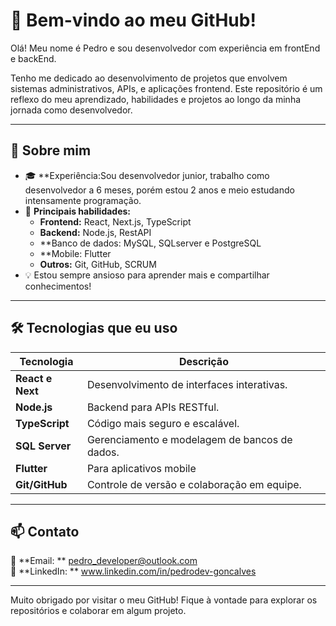 # 👋 Bem-vindo ao meu GitHub!

Olá! Meu nome é Pedro e sou desenvolvedor com experiência em frontEnd e backEnd. 

Tenho me dedicado ao desenvolvimento de projetos que envolvem  sistemas administrativos, APIs, e aplicações frontend. Este repositório é um reflexo do meu aprendizado, habilidades e projetos ao longo da minha jornada como desenvolvedor.

---

## 🚀 Sobre mim

- 🎓 **Experiência:Sou desenvolvedor junior, trabalho como desenvolvedor a 6 meses, porém estou 2 anos e meio estudando intensamente programação.
- 🔧 **Principais habilidades:** 
  - **Frontend:** React, Next.js, TypeScript
  - **Backend:** Node.js, RestAPI
  - **Banco de dados: MySQL, SQLserver e PostgreSQL
  - **Mobile: Flutter
  - **Outros:** Git, GitHub, SCRUM
- 💡 Estou sempre ansioso para aprender mais e compartilhar conhecimentos!

---

## 🛠️ Tecnologias que eu uso

| Tecnologia           | Descrição                                              |
|----------------------|-------------------------------------------------------|
| **React e Next**     | Desenvolvimento de interfaces interativas.            |
| **Node.js**          | Backend para APIs RESTful.                            |
| **TypeScript**       | Código mais seguro e escalável.                       |
| **SQL Server**       | Gerenciamento e modelagem de bancos de dados.         |
| **Flutter**          | Para aplicativos mobile    |
| **Git/GitHub**       | Controle de versão e colaboração em equipe.           |

---

## 📫 Contato

📧 **Email: ** pedro_developer@outlook.com  
💼 **LinkedIn: ** www.linkedin.com/in/pedrodev-goncalves

---

Muito obrigado por visitar o meu GitHub! Fique à vontade para explorar os repositórios e colaborar em algum projeto.
